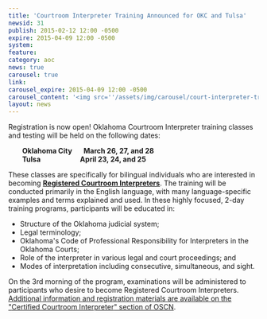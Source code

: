 ```yaml
---
title: 'Courtroom Interpreter Training Announced for OKC and Tulsa'
newsid: 31
publish: 2015-02-12 12:00 -0500
expire: 2015-04-09 12:00 -0500
system: 
feature: 
category: aoc
news: true
carousel: true
link: 
carousel_expire: 2015-04-09 12:00 -0500
carousel_content: '<img src=''/assets/img/carousel/court-interpreter-training.jpg'' alt='''' />'
layout: news
---
```

<p>Registration is now open! Oklahoma Courtroom Interpreter training classes and testing will be held on the following dates:</p><p style="margin-left: 2em;"><strong>Oklahoma City &nbsp;&nbsp;&nbsp;&nbsp;&nbsp;&nbsp;March 26, 27, and 28</strong><br><strong>Tulsa &nbsp;&nbsp;&nbsp;&nbsp;&nbsp;&nbsp;&nbsp;&nbsp;&nbsp;&nbsp;&nbsp;&nbsp;&nbsp;&nbsp;&nbsp;&nbsp;&nbsp;&nbsp;&nbsp;&nbsp;&nbsp;&nbsp;&nbsp;April 23, 24, and 25</strong></p><p>These classes are specifically for bilingual individuals who are interested in becoming <strong><u>Registered Courtroom Interpreters</u></strong>. The training will be conducted primarily in the English language, with many language-specific examples and terms explained and used. In these highly focused, 2-day training programs, participants will be educated in:</p><ul><li>Structure of the Oklahoma judicial system;</li><li>Legal terminology;</li><li>Oklahoma's Code of Professional Responsibility for Interpreters in the Oklahoma Courts;</li><li>Role of the interpreter in various legal and court proceedings; and</li><li>Modes of interpretation including consecutive, simultaneous, and sight.</li></ul><p>On the 3rd morning of the program, examinations will be administered to participants who desire to become Registered Courtroom Interpreters. <u>Additional information and registration materials are available on the "<a href="http://www.oscn.net/static/forms/aoc_forms/interpreter.asp">Certified Courtroom Interpreter</a>" section of OSCN</u>.</p>
